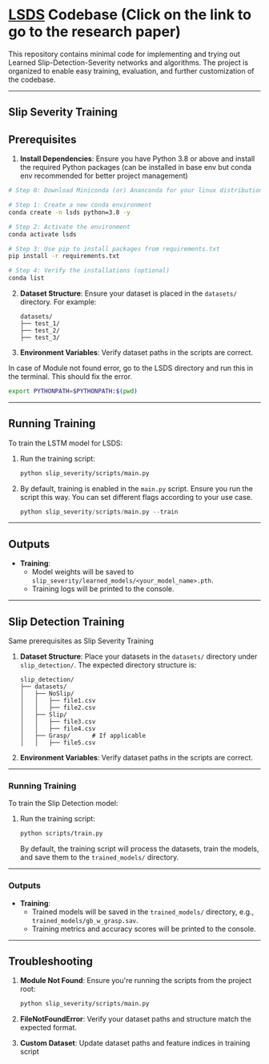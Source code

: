 # [LSDS](https://arxiv.org/abs/2411.07442) Codebase (Click on the link to go to the research paper)

This repository contains minimal code for implementing and trying out Learned Slip-Detection-Severity networks and algorithms. The project is organized to enable easy training, evaluation, and further customization of the codebase.

---

## Slip Severity Training

## Prerequisites

1. **Install Dependencies**: Ensure you have Python 3.8 or above and install the required Python packages (can be installed in base env but conda env recommended for better project management)

```bash
# Step 0: Download Miniconda (or) Ananconda for your linux distribution (Google the steps, pretty straightforward)

# Step 1: Create a new conda environment
conda create -n lsds python=3.8 -y

# Step 2: Activate the environment
conda activate lsds

# Step 3: Use pip to install packages from requirements.txt
pip install -r requirements.txt

# Step 4: Verify the installations (optional)
conda list
```

2. **Dataset Structure**: Ensure your dataset is placed in the `datasets/` directory. For example:
   ```
   datasets/
   ├── test_1/
   ├── test_2/
   ├── test_3/
   ```

3. **Environment Variables**: Verify dataset paths in the scripts are correct.

In case of Module not found error, go to the LSDS directory and run this in the terminal. This should fix the error.
```bash
export PYTHONPATH=$PYTHONPATH:$(pwd)
```
---

## Running Training

To train the LSTM model for LSDS:

1. Run the training script:
   ```bash
   python slip_severity/scripts/main.py
   ```

2. By default, training is enabled in the `main.py` script. Ensure you run the script this way. You can set different flags according to your use case.
   ```python
   python slip_severity/scripts/main.py --train
   ```

---

<!-- ## Running Evaluation

To evaluate the trained model on test datasets:

1. Ensure the model weights are saved in `slip_severity/learned_models/

2. Run the evaluation script:
   ```bash
   python slip_severity/scripts/main.py
   ```

Enable evaluation mode in `main.py` by setting:
```python
train_flag = False
eval_flag = True
```

Note that eval has not been implemented, however one may implement it the way one wants in scripts

--- -->

## Outputs

- **Training**:
  - Model weights will be saved to `slip_severity/learned_models/<your_model_name>.pth`.
  - Training logs will be printed to the console.

<!-- - **Evaluation**:
  - Metrics such as MAE, RMSE, and R² are printed for each test trajectory.
  - Plots for predicted vs. ground truth values are displayed. -->

---

## Slip Detection Training

Same prerequisites as Slip Severity Training

1. **Dataset Structure**: Place your datasets in the `datasets/` directory under `slip_detection/`. The expected directory structure is:

   ```
   slip_detection/
   ├── datasets/
   │   ├── NoSlip/
   │   │   ├── file1.csv
   │   │   ├── file2.csv
   │   ├── Slip/
   │   │   ├── file3.csv
   │   │   ├── file4.csv
   │   ├── Grasp/      # If applicable
   │   │   ├── file5.csv
   ```

2. **Environment Variables**: Verify dataset paths in the scripts are correct.

---

### Running Training

To train the Slip Detection model:

1. Run the training script:

   ```bash
   python scripts/train.py
   ```

   By default, the training script will process the datasets, train the models, and save them to the `trained_models/` directory.

---

### Outputs

- **Training**:
  - Trained models will be saved in the `trained_models/` directory, e.g., `trained_models/gb_w_grasp.sav`.
  - Training metrics and accuracy scores will be printed to the console.

---

## Troubleshooting

1. **Module Not Found**: Ensure you're running the scripts from the project root:
   ```bash
   python slip_severity/scripts/main.py
   ```

2. **FileNotFoundError**: Verify your dataset paths and structure match the expected format.

3. **Custom Dataset**: Update dataset paths and feature indices in training script

